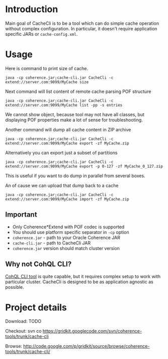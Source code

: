 # Introduction #

Main goal of CacheCli is to be a tool which can do simple cache operation without complex configuration. In particular, it doesn't require application specific JARs or `cache-config.xml`.

# Usage #

Here is command to print size of cache.
```
java -cp coherence.jar;cache-cli.jar CacheCli -c extend://server.com:9099/MyCache size
```

Next command will list content of remote cache parsing POF structure
```
java -cp coherence.jar;cache-cli.jar CacheCli -c extend://server.com:9099/MyCache list -pp -s entries
```

We cannot show object, because tool may not have all classes, but displaying POF properties make a lot of sense for troubleshooting.

Another command will dump all cache content in ZIP archive
```
java -cp coherence.jar;cache-cli.jar CacheCli -c extend://server.com:9099/MyCache export -zf MyCache.zip
```

Alternatively you can export just a subset of partitions
```
java -cp coherence.jar;cache-cli.jar CacheCli -c extend://server.com:9099/MyCache export -p 0-127 -zf MyCache_0_127.zip
```

This is useful if you want to do dump in parallel from several boxes.

An of cause we can upload that dump back to a cache
```
java -cp coherence.jar;cache-cli.jar CacheCli -c extend://server.com:9099/MyCache import -zf MyCache.zip
```


## Important ##
  * Only Coherence\*Extend with POF codec is supported
  * You should use platform specific separator in `-cp` option
  * `coherence.jar` - path to your Oracle Coherence JAR
  * `cache-cli.jar` - path to CacheCli JAR
  * `coherence.jar` version should match cluster version

## Why not CohQL CLI? ##
[CohQL CLI tool](http://docs.oracle.com/cd/E18686_01/coh.37/e18677/api_cq.htm) is quite capable, but it requires complex setup to work with particular cluster. CacheCli is designed to be as application agnostic as possible.

# Project details #

Download: TODO

Checkout: svn co https://gridkit.googlecode.com/svn/coherence-tools/trunk/cache-cli

Browse: http://code.google.com/p/gridkit/source/browse/coherence-tools/trunk/cache-cli/